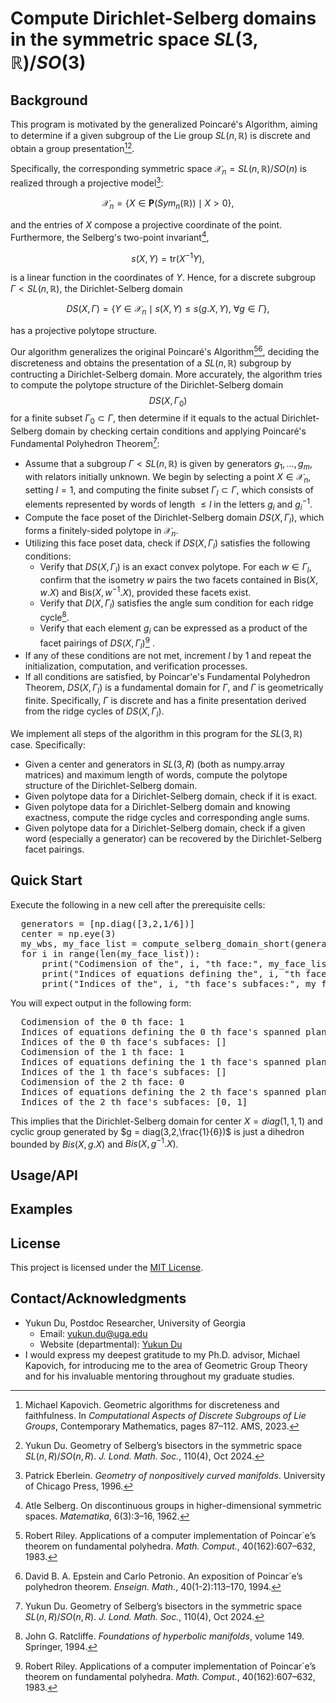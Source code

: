 # Compute Dirichlet-Selberg domains in the symmetric space $SL(3,\mathbb{R})/SO(3)$

## Background

This program is motivated by the generalized Poincaré's Algorithm, aiming to determine if a given subgroup of the Lie group $SL(n,\mathbb{R})$ is discrete and obtain a group presentation[^Kap23][^Du24].

[^Kap23]: Michael Kapovich. Geometric algorithms for discreteness and faithfulness. In *Computational Aspects of Discrete Subgroups of Lie Groups*, Contemporary Mathematics, pages 87–112. AMS, 2023.
[^Du24]: Yukun Du. Geometry of Selberg’s bisectors in the symmetric space $SL(n,R)/SO(n,R)$. *J. Lond. Math. Soc.*, 110(4), Oct 2024.

Specifically, the corresponding symmetric space $\mathcal{X}_n = SL(n,\mathbb{R})/SO(n)$ is realized through a projective model[^Ebe96]:

[^Ebe96]: Patrick Eberlein. *Geometry of nonpositively curved manifolds*. University of Chicago Press, 1996.

$$\mathcal{X}_n = \{X\in \mathbf{P}(Sym_n(\mathbb{R}))\mid X>0\},$$

and the entries of $X$ compose a projective coordinate of the point. Furthermore, the Selberg's two-point invariant[^Sel62],

[^Sel62]: Atle Selberg. On discontinuous groups in higher-dimensional symmetric spaces. *Matematika*, 6(3):3–16, 1962.

$$ s(X,Y) = \mathrm{tr}(X^{-1}Y),$$

is a linear function in the coordinates of $Y$. Hence, for a discrete subgroup $\Gamma<SL(n,\mathbb{R})$, the Dirichlet-Selberg domain

$$ DS(X,\Gamma) = \{Y\in \mathcal{X}_n\mid s(X,Y)\leq s(g.X,Y),\ \forall g\in\Gamma\},$$

has a projective polytope structure.

Our algorithm generalizes the original Poincaré's Algorithm[^Ril83][^EP94], deciding the discreteness and obtains the presentation of a $SL(n,\mathbb{R})$ subgroup by contructing a Dirichlet-Selberg domain. More accurately, the algorithm tries to compute the polytope structure of the Dirichlet-Selberg domain $$DS(X,\Gamma_0)$$ for a finite subset $\Gamma_0\subset\Gamma$, then determine if it equals to the actual Dirichlet-Selberg domain by checking certain conditions and applying Poincaré's Fundamental Polyhedron Theorem[^Du24]:

- Assume that a subgroup $\Gamma<SL(n,\mathbb{R})$ is given by generators $g_1,\dots,g_m$, with relators initially unknown. We begin by selecting a point $X\in\mathcal{X}_n$, setting $l = 1$, and computing the finite subset $\Gamma_l\subset \Gamma$, which consists of elements represented by words of length $\leq l$ in the letters $g_i$ and $g_i^{-1}$.
- Compute the face poset of the Dirichlet-Selberg domain $DS(X,\Gamma_l)$, which forms a finitely-sided polytope in $\mathcal{X}_n$.
- Utilizing this face poset data, check if $DS(X,\Gamma_l)$ satisfies the following conditions:
  - Verify that $DS(X,\Gamma_l)$ is an exact convex polytope. For each $w\in \Gamma_l$, confirm that the isometry $w$ pairs the two facets contained in $\mathrm{Bis}(X,w.X)$ and $\mathrm{Bis}(X,w^{-1}.X)$, provided these facets exist.
  - Verify that $D(X,\Gamma_l)$ satisfies the angle sum condition for each ridge cycle[^Rat94].
  - Verify that each element $g_i$ can be expressed as a product of the facet pairings of $DS(X,\Gamma_l)$[^Ril83] .
- If any of these conditions are not met, increment $l$ by $1$ and repeat the initialization, computation, and verification processes.
- If all conditions are satisfied, by Poincar\'e's Fundamental Polyhedron Theorem, $DS(X,\Gamma_l)$ is a fundamental domain for $\Gamma$, and $\Gamma$ is geometrically finite. Specifically, $\Gamma$ is discrete and has a finite presentation derived from the ridge cycles of $DS(X,\Gamma_l)$.

[^Rat94]: John G. Ratcliffe. *Foundations of hyperbolic manifolds*, volume 149. Springer, 1994.
[^Ril83]: Robert Riley. Applications of a computer implementation of Poincar´e’s theorem on fundamental polyhedra. *Math. Comput.*, 40(162):607–632, 1983.
[^EP94]: David B. A. Epstein and Carlo Petronio. An exposition of Poincar´e’s polyhedron theorem. *Enseign. Math.*, 40(1-2):113–170, 1994.

We implement all steps of the algorithm in this program for the $SL(3,\mathbb{R})$ case. Specifically:

- Given a center and generators in $SL(3,R)$ (both as numpy.array matrices) and maximum length of words, compute the polytope structure of the Dirichlet-Selberg domain.
- Given polytope data for a Dirichlet-Selberg domain, check if it is exact.
- Given polytope data for a Dirichlet-Selberg domain and knowing exactness, compute the ridge cycles and corresponding angle sums.
- Given polytope data for a Dirichlet-Selberg domain, check if a given word (especially a generator) can be recovered by the Dirichlet-Selberg facet pairings.

## Quick Start
Execute the following in a new cell after the prerequisite cells:
<pre markdown>
  generators = [np.diag([3,2,1/6])]
  center = np.eye(3)
  my_wbs, my_face_list = compute_selberg_domain_short(generators, 5, center)
  for i in range(len(my_face_list)):
      print("Codimension of the", i, "th face:", my_face_list[i].codim)
      print("Indices of equations defining the", i, "th face's spanned plane:", my_face_list[i].equs)
      print("Indices of the", i, "th face's subfaces:", my_face_list[i].subfaces)
</pre>

You will expect output in the following form:

<pre markdown>
  Codimension of the 0 th face: 1
  Indices of equations defining the 0 th face's spanned plane: [0]
  Indices of the 0 th face's subfaces: []
  Codimension of the 1 th face: 1
  Indices of equations defining the 1 th face's spanned plane: [1]
  Indices of the 1 th face's subfaces: []
  Codimension of the 2 th face: 0
  Indices of equations defining the 2 th face's spanned plane: []
  Indices of the 2 th face's subfaces: [0, 1]
</pre>

This implies that the Dirichlet-Selberg domain for center $X = diag(1,1,1)$ and cyclic group generated by $g = diag(3,2,\frac{1}{6})$ is just a dihedron bounded by $Bis(X,g.X)$ and $Bis(X,g^{-1}.X)$.
## Usage/API

## Examples

## License

This project is licensed under the [MIT License](https://opensource.org/licenses/MIT).

## Contact/Acknowledgments

- Yukun Du, Postdoc Researcher, University of Georgia
  - Email: [yukun.du@uga.edu](mailto:yukun.du@uga.edu)
  - Website (departmental): [Yukun Du](https://math.franklin.uga.edu/directory/people/yukun-du)
- I would express my deepest gratitude to my Ph.D. advisor, Michael Kapovich, for introducing me to the area of Geometric Group Theory and for his invaluable mentoring throughout my graduate studies.
